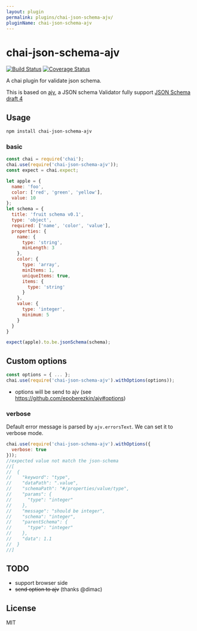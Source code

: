 ```yaml
---
layout: plugin
permalink: plugins/chai-json-schema-ajv/
pluginName: chai-json-schema-ajv
---
```


# chai-json-schema-ajv

[![Build Status](https://travis-ci.org/up9cloud/chai-json-schema-ajv.svg?branch=master)](https://travis-ci.org/up9cloud/chai-json-schema-ajv)
[![Coverage Status](https://coveralls.io/repos/github/up9cloud/chai-json-schema-ajv/badge.svg?branch=master)](https://coveralls.io/github/up9cloud/chai-json-schema-ajv?branch=master)

A chai plugin for validate json schema.

This is based on [ajv](https://github.com/epoberezkin/ajv), a JSON schema Validator fully support [JSON Schema draft 4](http://json-schema.org/)

## Usage

```sh
npm install chai-json-schema-ajv
```

### basic

```js
const chai = require('chai');
chai.use(require('chai-json-schema-ajv'));
const expect = chai.expect;

let apple = {
  name: 'foo',
  color: ['red', 'green', 'yellow'],
  value: 10
};
let schema = {
  title: 'fruit schema v0.1',
  type: 'object',
  required: ['name', 'color', 'value'],
  properties: {
    name: {
      type: 'string',
      minLength: 3
    },
    color: {
      type: 'array',
      minItems: 1,
      uniqueItems: true,
      items: {
        type: 'string'
      }
    },
    value: {
      type: 'integer',
      minimum: 5
    }
  }
}

expect(apple).to.be.jsonSchema(schema);
```

## Custom options

```js
const options = { ... };
chai.use(require('chai-json-schema-ajv').withOptions(options));
```

- options will be send to ajv (see https://github.com/epoberezkin/ajv#options)

### verbose

Default error message is parsed by `ajv.errorsText`. We can set it to verbose mode.

```js
chai.use(require('chai-json-schema-ajv').withOptions({
  verbose: true
}));
//expected value not match the json-schema
//[
//  {
//    "keyword": "type",
//    "dataPath": ".value",
//    "schemaPath": "#/properties/value/type",
//    "params": {
//      "type": "integer"
//    },
//    "message": "should be integer",
//    "schema": "integer",
//    "parentSchema": {
//      "type": "integer"
//    },
//    "data": 1.1
//  }
//]
```

## TODO

- support browser side
- ~~send option to ajv~~ (thanks @dimac)

## License

MIT
